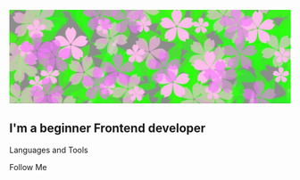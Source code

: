 ![Header](https://github.com/leejinie/leejinie/blob/main/jpg/log.jpg)

## I'm a beginner Frontend developer 

Languages and Tools

Follow Me
